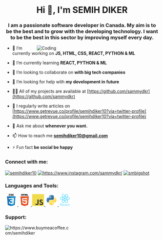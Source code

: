 <h1 align="center">Hi 👋, I'm SEMIH DIKER</h1>
<h3 align="center">I am a passionate software developer in Canada. My aim is to be the best and to grow with the developing technology. I want to be the best in this sector by improving myself every day.</h3>
<img align="right" alt="Coding" width="400" src="https://www.carpixx.ch/wp-content/uploads/2022/06/AdobeStock_493547630_1000.jpg">


- 🔭 I’m currently working on **JS, HTML, CSS, REACT, PYTHON & ML**

- 🌱 I’m currently learning **REACT, PYTHON & ML**

- 👯 I’m looking to collaborate on **with big tech companies**

- 🤝 I’m looking for help with **my development in future**

- 👨‍💻 All of my projects are available at [https://github.com/sammydkr](https://github.com/sammydkr)

- 📝 I regularly write articles on [https://www.getrevue.co/profile/semihdiker10?via=twitter-profile](https://www.getrevue.co/profile/semihdiker10?via=twitter-profile)

- 💬 Ask me about **whenever you want.**

- 📫 How to reach me **semihdiker10@gmail.com**

- ⚡ Fun fact **be social be happy**

<h3 align="left">Connect with me:</h3>
<p align="left">
<a href="https://twitter.com/semihdiker10" target="blank"><img align="center" src="https://raw.githubusercontent.com/rahuldkjain/github-profile-readme-generator/master/src/images/icons/Social/twitter.svg" alt="semihdiker10" height="30" width="40" /></a>
<a href="https://instagram.com/https://www.instagram.com/sammydkr/" target="blank"><img align="center" src="https://raw.githubusercontent.com/rahuldkjain/github-profile-readme-generator/master/src/images/icons/Social/instagram.svg" alt="https://www.instagram.com/sammydkr/" height="30" width="40" /></a>
<a href="https://discord.gg/smbigshot" target="blank"><img align="center" src="https://raw.githubusercontent.com/rahuldkjain/github-profile-readme-generator/master/src/images/icons/Social/discord.svg" alt="smbigshot" height="30" width="40" /></a>
</p>

<h3 align="left">Languages and Tools:</h3>
<p align="left"> <a href="https://www.w3schools.com/css/" target="_blank" rel="noreferrer"> <img src="https://raw.githubusercontent.com/devicons/devicon/master/icons/css3/css3-original-wordmark.svg" alt="css3" width="40" height="40"/> </a> <a href="https://www.w3.org/html/" target="_blank" rel="noreferrer"> <img src="https://raw.githubusercontent.com/devicons/devicon/master/icons/html5/html5-original-wordmark.svg" alt="html5" width="40" height="40"/> </a> <a href="https://developer.mozilla.org/en-US/docs/Web/JavaScript" target="_blank" rel="noreferrer"> <img src="https://raw.githubusercontent.com/devicons/devicon/master/icons/javascript/javascript-original.svg" alt="javascript" width="40" height="40"/> </a> <a href="https://www.python.org" target="_blank" rel="noreferrer"> <img src="https://raw.githubusercontent.com/devicons/devicon/master/icons/python/python-original.svg" alt="python" width="40" height="40"/> </a> <a href="https://reactjs.org/" target="_blank" rel="noreferrer"> <img src="https://raw.githubusercontent.com/devicons/devicon/master/icons/react/react-original-wordmark.svg" alt="react" width="40" height="40"/> </a> </p>

<h3 align="left">Support:</h3>
<p><a href="https://www.buymeacoffee.com/https://www.buymeacoffee.com/semihdiker"> <img align="left" src="https://cdn.buymeacoffee.com/buttons/v2/default-yellow.png" height="50" width="210" alt="https://www.buymeacoffee.com/semihdiker" /></a></p><br><br>
